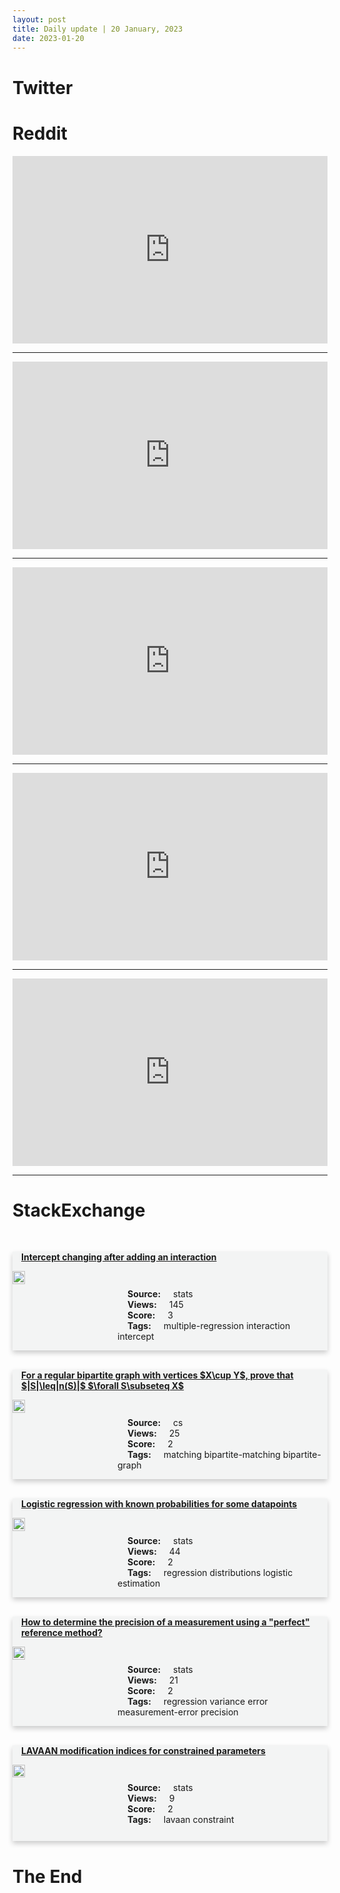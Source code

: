 ```yaml
---
layout: post
title: Daily update | 20 January, 2023
date: 2023-01-20
---
```


<script async src="https://platform.twitter.com/widgets.js" charset="utf-8"></script>


<script src='https://storage.ko-fi.com/cdn/scripts/overlay-widget.js'></script>
<script>
  kofiWidgetOverlay.draw('themldojo', {
    'type': 'floating-chat',
    'floating-chat.donateButton.text': 'Support me',
    'floating-chat.donateButton.background-color': '#f45d22',
    'floating-chat.donateButton.text-color': '#fff'
  });
</script>

# Twitter 

<blockquote class="twitter-tweet"><a href="https://twitter.com/MrChuckD/status/1616152129860964353"></a></blockquote>

<blockquote class="twitter-tweet"><a href="https://twitter.com/GoogleAI/status/1616128669814255616"></a></blockquote>

<blockquote class="twitter-tweet"><a href="https://twitter.com/WholeMarsBlog/status/1615977480514605057"></a></blockquote>

<blockquote class="twitter-tweet"><a href="https://twitter.com/CNN/status/1615933338384039938"></a></blockquote>

<blockquote class="twitter-tweet"><a href="https://twitter.com/kareem_carr/status/1616111661789884417"></a></blockquote>

<blockquote class="twitter-tweet"><a href="https://twitter.com/karpathy/status/1616108243872542721"></a></blockquote>

<blockquote class="twitter-tweet"><a href="https://twitter.com/huggingface/status/1616063321483972608"></a></blockquote>

<blockquote class="twitter-tweet"><a href="https://twitter.com/ylecun/status/1616225184997904384"></a></blockquote>

<blockquote class="twitter-tweet"><a href="https://twitter.com/MetaAI/status/1616143281834057728"></a></blockquote>

<blockquote class="twitter-tweet"><a href="https://twitter.com/DeepMind/status/1616050188321161216"></a></blockquote>

# Reddit 

<iframe id="reddit-embed" src="https://www.redditmedia.com/r/datascience/comments/10fv6hv/layoffs_at_big_tech?ref_source=embed&amp;ref=share&amp;embed=true" sandbox="allow-scripts allow-same-origin allow-popups" style="border: none;" height="300" width="100%" scrolling="yes"></iframe>
<hr style="width:100%;text-align:left;margin-left:0">
<iframe id="reddit-embed" src="https://www.redditmedia.com/r/datascience/comments/10fw1a3/gpt4_will_be_500x_smaller_than_people_think_here?ref_source=embed&amp;ref=share&amp;embed=true" sandbox="allow-scripts allow-same-origin allow-popups" style="border: none;" height="300" width="100%" scrolling="yes"></iframe>
<hr style="width:100%;text-align:left;margin-left:0">
<iframe id="reddit-embed" src="https://www.redditmedia.com/r/MachineLearning/comments/10g281u/r_humantimescale_adaptation_in_an_openended_task?ref_source=embed&amp;ref=share&amp;embed=true" sandbox="allow-scripts allow-same-origin allow-popups" style="border: none;" height="300" width="100%" scrolling="yes"></iframe>
<hr style="width:100%;text-align:left;margin-left:0">
<iframe id="reddit-embed" src="https://www.redditmedia.com/r/dataengineering/comments/10g3g1r/what_mistake_have_you_vowed_never_to_repeat?ref_source=embed&amp;ref=share&amp;embed=true" sandbox="allow-scripts allow-same-origin allow-popups" style="border: none;" height="300" width="100%" scrolling="yes"></iframe>
<hr style="width:100%;text-align:left;margin-left:0">
<iframe id="reddit-embed" src="https://www.redditmedia.com/r/MachineLearning/comments/10g5r52/d_is_it_time_to_investigate_retrieval_language?ref_source=embed&amp;ref=share&amp;embed=true" sandbox="allow-scripts allow-same-origin allow-popups" style="border: none;" height="300" width="100%" scrolling="yes"></iframe>
<hr style="width:100%;text-align:left;margin-left:0">

<style>
.card {
box-shadow: 0 4px 8px 0 rgba(0,0,0,0.2);
transition: 0.3s;
width: 100%;
background-color: #F3F4F4;
}
p{
    margin-left:  3em;
    padding-top: 1em;
}
.part2{
    display: grid;
    grid-template-columns: 1fr 3fr;
}
h4{
    margin: 1em;
}

.card:hover {
box-shadow: 0 8px 16px 0 rgba(0,0,0,0.2);
}
b {
padding: 2px 16px;
}
</style>
  
# StackExchange 


  <br>
  <div class="card">
  <h4><a href='https://stats.stackexchange.com/questions/602481/intercept-changing-after-adding-an-interaction'>Intercept changing after adding an interaction</a></h4> 
  <div class="part2">
      <img src="https://cdn.sstatic.net/Sites/stats/Img/apple-touch-icon@2.png?v=344f57aa10cc" alt="Img missing!" style="width:40%">
      <p><b>Source:</b> stats<br><b>Views:</b> 145<br><b>Score:</b> 3<br><b>Tags:</b> <span class="badge badge-dark">multiple-regression</span> <span class="badge badge-dark">interaction</span> <span class="badge badge-dark">intercept</span></p> 
  </div>
  </div>
      
  <br>
  <div class="card">
  <h4><a href='https://cs.stackexchange.com/questions/156939/for-a-regular-bipartite-graph-with-vertices-x-cup-y-prove-that-s-leqns'>For a regular bipartite graph with vertices $X\cup Y$, prove that $|S|\leq|n(S)|$ $\forall S\subseteq X$</a></h4> 
  <div class="part2">
      <img src="https://cdn.sstatic.net/Sites/cs/Img/apple-touch-icon@2.png?v=324a3e0c2b03" alt="Img missing!" style="width:40%">
      <p><b>Source:</b> cs<br><b>Views:</b> 25<br><b>Score:</b> 2<br><b>Tags:</b> <span class="badge badge-dark">matching</span> <span class="badge badge-dark">bipartite-matching</span> <span class="badge badge-dark">bipartite-graph</span></p> 
  </div>
  </div>
      
  <br>
  <div class="card">
  <h4><a href='https://stats.stackexchange.com/questions/602520/logistic-regression-with-known-probabilities-for-some-datapoints'>Logistic regression with known probabilities for some datapoints</a></h4> 
  <div class="part2">
      <img src="https://cdn.sstatic.net/Sites/stats/Img/apple-touch-icon@2.png?v=344f57aa10cc" alt="Img missing!" style="width:40%">
      <p><b>Source:</b> stats<br><b>Views:</b> 44<br><b>Score:</b> 2<br><b>Tags:</b> <span class="badge badge-dark">regression</span> <span class="badge badge-dark">distributions</span> <span class="badge badge-dark">logistic</span> <span class="badge badge-dark">estimation</span></p> 
  </div>
  </div>
      
  <br>
  <div class="card">
  <h4><a href='https://stats.stackexchange.com/questions/602509/how-to-determine-the-precision-of-a-measurement-using-a-perfect-reference-meth'>How to determine the precision of a measurement using a &quot;perfect&quot; reference method?</a></h4> 
  <div class="part2">
      <img src="https://cdn.sstatic.net/Sites/stats/Img/apple-touch-icon@2.png?v=344f57aa10cc" alt="Img missing!" style="width:40%">
      <p><b>Source:</b> stats<br><b>Views:</b> 21<br><b>Score:</b> 2<br><b>Tags:</b> <span class="badge badge-dark">regression</span> <span class="badge badge-dark">variance</span> <span class="badge badge-dark">error</span> <span class="badge badge-dark">measurement-error</span> <span class="badge badge-dark">precision</span></p> 
  </div>
  </div>
      
  <br>
  <div class="card">
  <h4><a href='https://stats.stackexchange.com/questions/602503/lavaan-modification-indices-for-constrained-parameters'>LAVAAN modification indices for constrained parameters</a></h4> 
  <div class="part2">
      <img src="https://cdn.sstatic.net/Sites/stats/Img/apple-touch-icon@2.png?v=344f57aa10cc" alt="Img missing!" style="width:40%">
      <p><b>Source:</b> stats<br><b>Views:</b> 9<br><b>Score:</b> 2<br><b>Tags:</b> <span class="badge badge-dark">lavaan</span> <span class="badge badge-dark">constraint</span></p> 
  </div>
  </div>
      
# The End